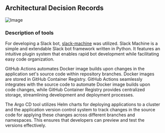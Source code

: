 
## Architectural Decision Records

![Image](/images/solution_design1.png)

### Description of tools

For developing a Slack bot, [slack-machine](https://github.com/DonDebonair/slack-machine) was utilized. Slack Machine is a simple and extendable Slack bot framework written in Python. It features an intuitive plugin system that enables rapid bot development while facilitating easy code organization.  
  
GitHub Actions automates Docker image builds upon changes in the application set's source code within repository branches. Docker images are stored in GitHub Container Registry. GitHub Actions seamlessly integrates with the source code to automate Docker image builds upon code changes, while GitHub Container Registry provides centralized storage, streamlining development and deployment processes.  
  
The Argo CD tool utilizes Helm charts for deploying applications to a cluster and the application version control system to track changes in the source code for applying these changes across different branches and namespaces. This ensures that developers can preview and test the versions effectively.  

